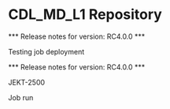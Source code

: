 # CDL_MD_L1 Repository

*** Release notes for version: RC4.0.0 ***

Testing job deployment

*** Release notes for version: RC4.0.0 ***

JEKT-2500

Job run 